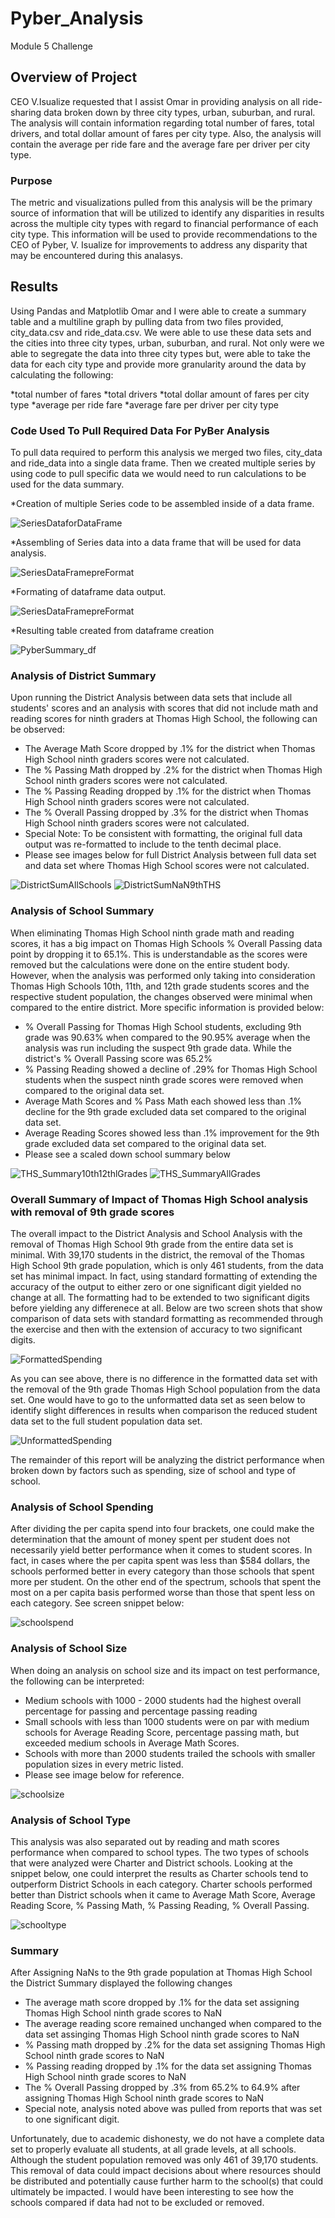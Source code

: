 # Pyber_Analysis
Module  5 Challenge

## Overview of Project

CEO V.Isualize requested that I assist Omar in providing analysis on all ride-sharing data broken down by three city types, urban, suburban, and rural.  The analysis will contain information regarding total number of fares, total drivers, and total dollar amount of fares per city type.  Also, the analysis will contain the average per ride fare and the average fare per driver per city type. 

### Purpose

The metric and visualizations pulled from this analysis will be the primary source of information that will be utilized to identify any disparities in results across the multiple city types with regard to financial performance of each city type.  This information will be used to provide recommendations to the CEO of Pyber, V. Isualize for improvements to address any disparity that may be encountered during this analasys.

## Results

Using Pandas and Matplotlib Omar and I were able to create a summary table and a multiline graph by pulling data from two files provided, city_data.csv and ride_data.csv.  We were able to use these data sets and the cities into three city types, urban, suburban, and rural.  Not only were we able to segregate the data into three city types but, were able to take the data for each city type and provide more granularity around the data by calculating the following:

*total number of fares 
*total drivers
*total dollar amount of fares per city type
*average per ride fare
*average fare per driver per city type

### Code Used To Pull Required Data For PyBer Analysis

To pull data required to perform this analysis we merged two files, city_data and ride_data into a single data frame. Then we created multiple series by using code to pull specific data we would need to run calculations to be used for the data summary. 

*Creation of multiple Series code to be assembled inside of a data frame.

![SeriesDataforDataFrame](Resources/SeriesDataforDataFrame.PNG)

*Assembling of Series data into a data frame that will be used for data analysis.

![SeriesDataFramepreFormat](Resources/SeriesDataFramepreFormat.PNG)

*Formating of dataframe data output.

![SeriesDataFramepreFormat](Resources/SeriesDataFramepreFormat.PNG)

*Resulting table created from dataframe creation

![PyberSummary_df](Resources/PyberSummary_df.png)


### Analysis of District Summary

Upon running the District Analysis between data sets that include all students' scores and an analysis with scores that did not include math and reading scores for ninth graders at Thomas High School, the following can be observed:

* The Average Math Score dropped by .1% for the district when Thomas High School ninth graders scores were not calculated.
* The % Passing Math dropped by .2% for the district when Thomas High School ninth graders scores were not calculated.
* The % Passing Reading dropped by .1% for the district when Thomas High School ninth graders scores were not calculated.
* The % Overall Passing dropped by .3% for the district when Thomas High School ninth graders scores were not calculated.
* Special Note: To be consistent with formatting, the original full data output was re-formatted to include to the tenth decimal place.
* Please see images below for full District Analysis between full data set and data set where Thomas High School scores were not calculated.
 
![DistrictSumAllSchools](Resources/DistrictSumAllSchools.png)
![DistrictSumNaN9thTHS](Resources/DistrictSumNaN9thTHS.png)

### Analysis of School Summary

When eliminating Thomas High School ninth grade math and reading scores, it has a big impact on Thomas High Schools % Overall Passing data point by dropping it to 65.1%.  This is understandable as the scores were removed but the calculations were done on the entire student body.  However, when the analysis was performed only taking into consideration Thomas High Schools 10th, 11th, and 12th grade students scores and the respective student population, the changes observed were minimal when compared to the entire district.  More specific information is provided below:
 
 * % Overall Passing for Thomas High School students, excluding 9th grade was 90.63% when compared to the 90.95% average when the analysis was run including the suspect 9th grade data. While the district's % Overall Passing score was 65.2%
 * % Passing Reading showed a decline of .29% for Thomas High School students when the suspect ninth grade scores were removed when compared to the original data set.  
 * Average Math Scores and % Pass Math each showed less than .1% decline for the 9th grade excluded data set compared to the original data set.
 * Average Reading Scores showed less than .1% improvement for the 9th grade excluded data set compared to the original data set.
 * Please see a scaled down school summary below

![THS_Summary10th12thlGrades](Resources/THS_Summary10th12thlGrades.png)
![THS_SummaryAllGrades](Resources/THS_SummaryAllGrades.png)

### Overall Summary of Impact of Thomas High School analysis with removal of 9th grade scores
The overall impact to the District Analysis and School Analysis with the removal of Thomas High School 9th grade from the entire data set is minimal.  With 39,170 students in the district, the removal of the Thomas High School 9th grade population, which is only 461 students, from the data set has minimal impact.  In fact, using standard formatting of extending the accuracy of the output to either zero or one significant digit yielded no change at all.  The formatting had to be extended to two significant digits before yielding any differenece at all.  Below are two screen shots that show comparison of data sets with standard formatting as recommended through the exercise and then with the extension of accuracy to two significant digits.

![FormattedSpending](Resources/FormattedSpending.png)

As you can see above, there is no difference in the formatted data set with the removal of the 9th grade Thomas High School population from the data set. One would have to go to the unformatted data set as seen below to identify slight differences in results when comparison the reduced student data set to the full student population data set.

![UnformattedSpending](Resources/UnformattedSpending.png)

The remainder of this report will be analyzing the district performance when broken down by factors such as spending, size of school and type of school.

### Analysis of School Spending
After dividing the per capita spend into four brackets, one could make the determination that the amount of money spent per student does not necessarily yield better performance when it comes to student scores. In fact, in cases where the per capita spent was less than $584 dollars, the schools performed better in every category than those schools that spent more per student.  On the other end of the spectrum, schools that spent the most on a per capita basis performed worse than those that spent less on each category.  See screen snippet below:

![schoolspend](Resources/schoolspend.PNG)

### Analysis of School Size

When doing an analysis on school size and its impact on test performance, the following can be interpreted:
* Medium schools with 1000 - 2000 students had the highest overall percentage for passing and percentage passing reading
* Small schools with less than 1000 students were on par with medium schools for Average Reading Score, percentage passing math, but exceeded medium schools in Average Math Scores.
* Schools with more than 2000 students trailed the schools with smaller population sizes in every metric listed.
* Please see image below for reference.

![schoolsize](Resources/schoolsize.PNG)

### Analysis of School Type

This analysis was also separated out by reading and math scores performance when compared to school types. The two types of schools that were analyzed were Charter and District schools.  Looking at the snippet below, one could interpret the results as Charter schools tend to outperform District Schools in each category.  Charter schools performed better than District schools when it came to Average Math Score, Average Reading Score, % Passing Math, % Passing Reading, % Overall Passing.

![schooltype](Resources/schooltype.PNG)

### Summary

After Assigning NaNs to the 9th grade population at Thomas High School the District Summary displayed the following changes
* The average math score dropped by .1% for the data set assigning Thomas High School ninth grade scores to NaN
* The average reading score remained unchanged when compared to the data set assinging Thomas High School ninth grade scores to NaN
* % Passing math dropped by .2% for the data set assigning Thomas High School ninth grade scores to NaN
* % Passing reading dropped by .1% for the data set assigning Thomas High School ninth grade scores to NaN
* The % Overall Passing dropped by .3% from 65.2% to 64.9% after assigning Thomas High School ninth grade scores to NaN
* Special note, analysis noted above was pulled from reports that was set to one significant digit.
 
Unfortunately, due to academic dishonesty, we do not have a complete data set to properly evaluate all students, at all grade levels, at all schools. Although the student population removed was only 461 of 39,170 students.  This removal of data could impact decisions about where resources should be distributed and potentially cause further harm to the school(s) that could ultimately be impacted.  I would have been interesting to see how the schools compared if data had not to be excluded or removed.
